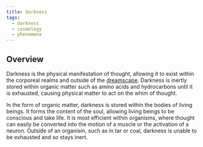 ```yaml
---
title: darkness
tags:
  - darkness
  - cosmology
  - phenomena
---
```

## Overview
Darkness is the physical manifestation of thought, allowing it to exist within the corporeal realms and outside of the [dreamscape](cosmology/dreamscape.md). Darkness is inertly stored within organic matter such as amino acids and hydrocarbons until it is exhausted, causing physical matter to act on the whim of thought.

In the form of organic matter, darkness is stored within the bodies of living beings. It forms the content of the soul, allowing living beings to be conscious and take life. It is most efficient within organisms, where thought can easily be converted into the motion of a muscle or the activation of a neuron. Outside of an organism, such as in tar or coal, darkness is unable to be exhausted and so stays inert.